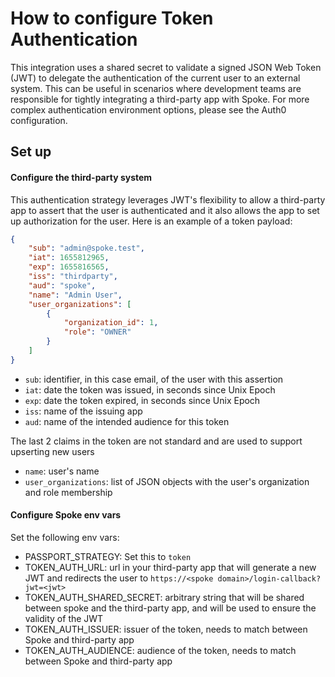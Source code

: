 # How to configure Token Authentication

This integration uses a shared secret to validate a signed JSON Web Token (JWT)
to delegate the authentication of the current user to an external system. This
can be useful in scenarios where development teams are responsible for tightly
integrating a third-party app with Spoke. For more complex authentication environment
options, please see the Auth0 configuration. 

## Set up

#### Configure the third-party system

This authentication strategy leverages JWT's flexibility to allow a third-party
app to assert that the user is authenticated and it also allows the app to set up
authorization for the user. Here is an example of a token payload:

```json
{
    "sub": "admin@spoke.test",
    "iat": 1655812965,
    "exp": 1655816565,
    "iss": "thirdparty",
    "aud": "spoke",
    "name": "Admin User",
    "user_organizations": [
        {
            "organization_id": 1,
            "role": "OWNER"
        }
    ]
}
```

* `sub`: identifier, in this case email, of the user with this assertion
* `iat`: date the token was issued, in seconds since Unix Epoch
* `exp`: date the token expired, in seconds since Unix Epoch
* `iss`: name of the issuing app
* `aud`: name of the intended audience for this token

The last 2 claims in the token are not standard and are used to support upserting new users
* `name`: user's name
* `user_organizations`: list of JSON objects with the user's organization and role membership


#### Configure Spoke env vars

Set the following env vars:
* PASSPORT_STRATEGY: Set this to `token`
* TOKEN_AUTH_URL: url in your third-party app that will generate a new JWT and redirects the user to `https://<spoke domain>/login-callback?jwt=<jwt>`
* TOKEN_AUTH_SHARED_SECRET: arbitrary string that will be shared between spoke and the third-party app, and will be used to ensure the validity of the JWT
* TOKEN_AUTH_ISSUER: issuer of the token, needs to match between Spoke and third-party app
* TOKEN_AUTH_AUDIENCE: audience of the token, needs to match between Spoke and third-party app
